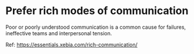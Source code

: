 # Prefer rich modes of communication

Poor or poorly understood communication is a common cause for failures, ineffective teams and interpersonal tension.

Ref: https://essentials.xebia.com/rich-communication/

